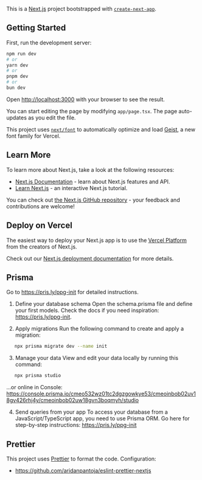 This is a [Next.js](https://nextjs.org) project bootstrapped with [`create-next-app`](https://nextjs.org/docs/app/api-reference/cli/create-next-app).

## Getting Started

First, run the development server:

```bash
npm run dev
# or
yarn dev
# or
pnpm dev
# or
bun dev
```

Open [http://localhost:3000](http://localhost:3000) with your browser to see the result.

You can start editing the page by modifying `app/page.tsx`. The page auto-updates as you edit the file.

This project uses [`next/font`](https://nextjs.org/docs/app/building-your-application/optimizing/fonts) to automatically optimize and load [Geist](https://vercel.com/font), a new font family for Vercel.

## Learn More

To learn more about Next.js, take a look at the following resources:

- [Next.js Documentation](https://nextjs.org/docs) - learn about Next.js features and API.
- [Learn Next.js](https://nextjs.org/learn) - an interactive Next.js tutorial.

You can check out [the Next.js GitHub repository](https://github.com/vercel/next.js) - your feedback and contributions are welcome!

## Deploy on Vercel

The easiest way to deploy your Next.js app is to use the [Vercel Platform](https://vercel.com/new?utm_medium=default-template&filter=next.js&utm_source=create-next-app&utm_campaign=create-next-app-readme) from the creators of Next.js.

Check out our [Next.js deployment documentation](https://nextjs.org/docs/app/building-your-application/deploying) for more details.

## Prisma

Go to https://pris.ly/ppg-init for detailed instructions.

1. Define your database schema
   Open the schema.prisma file and define your first models. Check the docs if you need inspiration: https://pris.ly/ppg-init.

2. Apply migrations
   Run the following command to create and apply a migration:
```bash
   npx prisma migrate dev --name init
```

3. Manage your data
   View and edit your data locally by running this command:
```bash
   npx prisma studio
```

...or online in Console:
https://console.prisma.io/cmeo532wz01tc2dgzgowkye53/cmeoinbob02uv18gv426rhj4y/cmeoinbob02uw18gvn3boqmyh/studio

4. Send queries from your app
   To access your database from a JavaScript/TypeScript app, you need to use Prisma ORM. Go here for step-by-step instructions: https://pris.ly/ppg-init

## Prettier

This project uses [Prettier](https://prettier.io/) to format the code. Configuration:
- https://github.com/aridanpantoja/eslint-prettier-nextjs